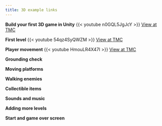 ```yaml
---
title: 3D example links
---
```


**Build your first 3D game in Unity**
{{< youtube n0GQL5JgJcY >}}
[View at TMC](https://web.microsoftstream.com/video/935452a1-de8c-4c4e-9e0f-d646fca9cb3c)

**First level**
{{< youtube 54qz4SyQWZM >}}
[View at TMC](https://web.microsoftstream.com/video/f61a59fd-aa39-4640-bd86-97214a8f92af)

**Player movement**
{{< youtube HmouLR4X47I >}}
[View at TMC](https://web.microsoftstream.com/video/c326b5e8-dc7b-4ebb-a60f-517d47186090)

**Grounding check**

**Moving platforms**

**Walking enemies**

**Collectible items**

**Sounds and music**

**Adding more levels**

**Start and game over screen**